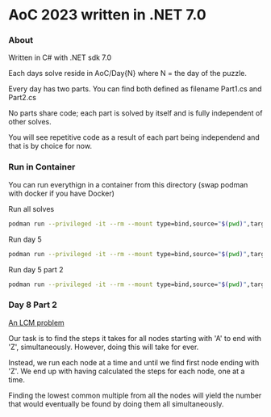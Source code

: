 # AoC 2023 written in .NET 7.0


### About

Written in C# with .NET sdk 7.0

Each days solve reside in AoC/Day{N} where N = the day of the puzzle.

Every day has two parts. You can find both defined as filename Part1.cs and Part2.cs

No parts share code; each part is solved by itself and is fully independent of other solves.

You will see repetitive code as a result of each part being independend and that is by choice for now.


### Run in Container

You can run everythign in a container from this directory (swap podman with docker if you have Docker)

Run all solves
```sh
podman run --privileged -it --rm --mount type=bind,source="$(pwd)",target=/App mcr.microsoft.com/dotnet/sdk:7.0 dotnet run --project App
```

Run day 5
```sh
podman run --privileged -it --rm --mount type=bind,source="$(pwd)",target=/App mcr.microsoft.com/dotnet/sdk:7.0 dotnet run --project App 5
```

Run day 5 part 2
```sh
podman run --privileged -it --rm --mount type=bind,source="$(pwd)",target=/App mcr.microsoft.com/dotnet/sdk:7.0 dotnet run --project App 5 2
```

### Day 8 Part 2

[An LCM problem](https://en.wikipedia.org/wiki/Least_common_multiple)

Our task is to find the steps it takes for all nodes starting with 'A' to end with 'Z', simultaneously.
However, doing this will take for ever.

Instead, we run each node at a time and until we find first node ending with 'Z'.
We end up with having calculated the steps for each node, one at a time.

Finding the lowest common multiple from all the nodes will yield
the number that would eventually be found by doing them all simultaneously.
